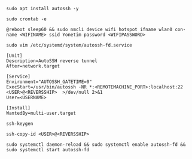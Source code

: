 `sudo apt install autossh -y`

`sudo crontab -e`

    @reboot sleep60 && sudo nmcli device wifi hotspot ifname wlan0 con-name <WIFINAME> ssid Yonetim password <WIFIPASSWORD>

`sudo vim /etc/systemd/system/autossh-fd.service`

    [Unit]
    Description=AutoSSH reverse tunnel
    After=network.target
    
    [Service]
    Environment="AUTOSSH_GATETIME=0"
    ExecStart=/usr/bin/autossh -NR *:<REMOTEMACHINE_PORT>:localhost:22 <USER>@<REVERSSHIP>  >/dev/null 2>&1
    User=<USERNAME>
    
    [Install]
    WantedBy=multi-user.target

`ssh-keygen`

`ssh-copy-id <USER>@<REVERSSHIP>`

`sudo systemctl daemon-reload && sudo systemctl enable autossh-fd && sudo systemctl start autossh-fd `


